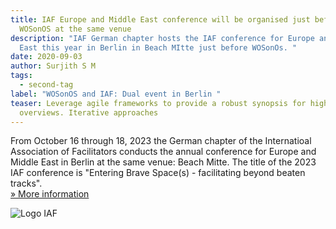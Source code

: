 ```yaml
---
title: IAF Europe and Middle East conference will be organised just before
  WOSonOS at the same venue
description: "IAF German chapter hosts the IAF conference for Europe and Middle
  East this year in Berlin in Beach MItte just before WOSonOs. "
date: 2020-09-03
author: Surjith S M
tags:
  - second-tag
label: "WOSonOS and IAF: Dual event in Berlin "
teaser: Leverage agile frameworks to provide a robust synopsis for high level
  overviews. Iterative approaches
---
```

From October 16 through 18, 2023 the German chapter of the Internatioal Association of Facilitators [](https://www.iaf-world.org/)conducts the annual conference for Europe and Middle East in Berlin at the same venue: Beach Mitte. The title of the 2023 IAF conference is "Entering Brave Space(s) - facilitating beyond beaten tracks". \
[» More information ](https://www.iaf-world.org/site/events/eme-conference-2023-berlin-entering-brave-spaces-facilitating-beyond-beaten-tracks)

![Logo IAF](/static/img/iaf_member_logo1_rgb.jpg)
